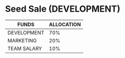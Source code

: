 # Seed Sale (DEVELOPMENT)

| FUNDS       | ALLOCATION |
| ----------- | ---------- |
| DEVELOPMENT | 70%        |
| MARKETING   | 20%        |
| TEAM SALARY | 10%        |
